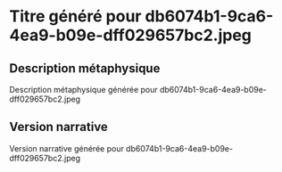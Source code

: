 # Titre généré pour db6074b1-9ca6-4ea9-b09e-dff029657bc2.jpeg

## Description métaphysique
Description métaphysique générée pour db6074b1-9ca6-4ea9-b09e-dff029657bc2.jpeg

## Version narrative
Version narrative générée pour db6074b1-9ca6-4ea9-b09e-dff029657bc2.jpeg
